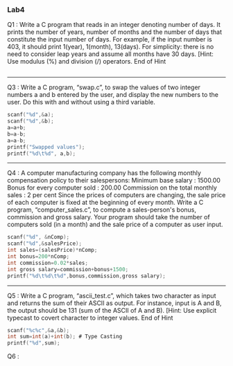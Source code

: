 ### Lab4

Q1 : Write a C program that reads in an integer denoting number of days. It prints 
the number of years, number of months and the number of days that constitute 
the input number of days. For example, if the input number is 403, it should 
print 1(year), 1(month), 13(days). For simplicity: there is no need to consider 
leap years and assume all months have 30 days. [Hint: Use modulus (%) and 
division (/) operators. End of Hint

```c
```

---

Q3 : Write a C program, “swap.c”, to swap the values of two integer numbers a and 
b entered by the user, and display the new numbers to the user. Do this with 
and without using a third variable.

```c
scanf("%d",&a);
scanf("%d",&b);
a=a+b;
b=a-b;
a=a-b;
printf("Swapped values");
printf("%d\t%d", a,b);
```

---

Q4 : A computer manufacturing company has the following monthly compensation 
policy to their salespersons: 
Minimum base salary : 1500.00 
Bonus for every computer sold : 200.00 
Commission on the total monthly sales : 2 per cent 
Since the prices of computers are changing, the sale price of each computer is 
fixed at the beginning of every month. Write a C program, “computer_sales.c”,
to compute a sales-person's bonus, commission and gross salary. Your program 
should take the number of computers sold (in a month) and the sale price of a 
computer as user input.

```c
scanf("%d", &nComp);
scanf("%d",&salesPrice);
int sales=(salesPrice)*nComp;
int bonus=200*nComp;
int commission=0.02*sales;
int gross salary=commission+bonus+1500;
printf("%d\t%d\t%d",bonus,commission,gross salary);
```

---

Q5 : Write a C program, “ascii_test.c”, which takes two character as input and 
returns the sum of their ASCII as output. For instance, input is A and B, the 
output should be 131 (sum of the ASCII of A and B). [Hint: Use explicit typecast 
to covert character to integer values. End of Hint

```c
scanf("%c%c",&a,&b);
int sum=int(a)+int(b); # Type Casting
printf("%d",sum);
```

Q6 : 
